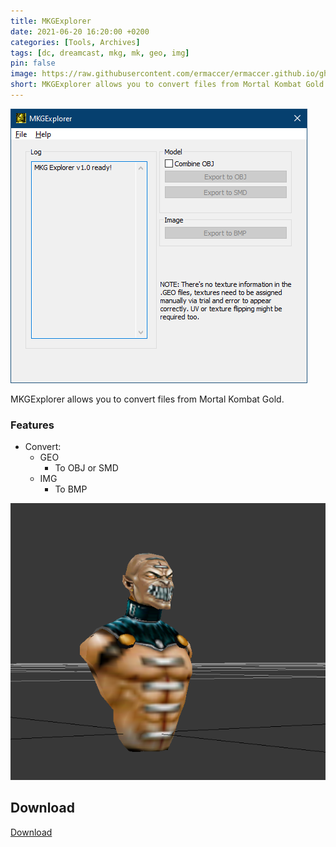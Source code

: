 ```yaml
---
title: MKGExplorer
date: 2021-06-20 16:20:00 +0200
categories: [Tools, Archives]
tags: [dc, dreamcast, mkg, mk, geo, img]  
pin: false
image: https://raw.githubusercontent.com/ermaccer/ermaccer.github.io/gh-pages/assets/tools/mkg/mkg_explorer.jpg
short: MKGExplorer allows you to convert files from Mortal Kombat Gold.
---
```


![Preview](https://raw.githubusercontent.com/ermaccer/ermaccer.github.io/gh-pages/assets/tools/mkg/mkgexplorer.png)

MKGExplorer allows you to convert files from Mortal Kombat Gold.


### Features
- Convert:
	- GEO
		- To OBJ or SMD
	- IMG
		- To BMP


![Preview](https://raw.githubusercontent.com/ermaccer/ermaccer.github.io/gh-pages/assets/tools/mkg/preview.png)



## Download
[Download](https://github.com/ermaccer/MKGExplorer/releases/latest/download/MKGExplorer.zip)

